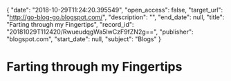 {
  "date": "2018-10-29T11:24:20.395549", 
  "open_access": false, 
  "target_url": "http://go-blog-go.blogspot.com/", 
  "description": "", 
  "end_date": null, 
  "title": "Farting through my Fingertips", 
  "record_id": "20181029T112420/RwueudqgWa5lwCzF9fZN2g==", 
  "publisher": "blogspot.com", 
  "start_date": null, 
  "subject": "Blogs"
}

# Farting through my Fingertips

